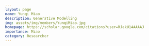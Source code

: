 ```yaml
---
layout: page
name: Yunqi Miao
description: Generative Modelling
img: assets/img/members/YunqiMiao.jpg
homepage: https://scholar.google.com/citations?user=RJakU14AAAAJ
importance: Miao
category: Researcher
---
```


